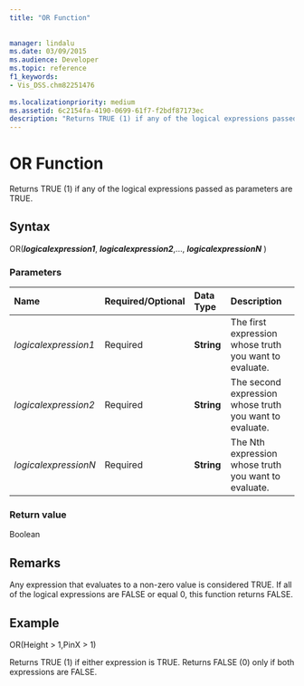```yaml
---
title: "OR Function"
 
 
manager: lindalu
ms.date: 03/09/2015
ms.audience: Developer
ms.topic: reference
f1_keywords:
- Vis_DSS.chm82251476
 
ms.localizationpriority: medium
ms.assetid: 6c2154fa-4190-0699-61f7-f2bdf87173ec
description: "Returns TRUE (1) if any of the logical expressions passed as parameters are TRUE."
---
```


# OR Function

Returns TRUE (1) if any of the logical expressions passed as parameters are TRUE.
  
## Syntax

OR(***logicalexpression1***, ***logicalexpression2***,..., ***logicalexpressionN*** )
  
### Parameters

|**Name**|**Required/Optional**|**Data Type**|**Description**|
|:-----|:-----|:-----|:-----|
| *logicalexpression1* <br/> |Required  <br/> |**String** <br/> |The first expression whose truth you want to evaluate. |
| *logicalexpression2* <br/> |Required  <br/> |**String** <br/> |The second expression whose truth you want to evaluate. |
| *logicalexpressionN* <br/> |Required  <br/> |**String** <br/> |The Nth expression whose truth you want to evaluate. |

### Return value

Boolean
  
## Remarks

Any expression that evaluates to a non-zero value is considered TRUE. If all of the logical expressions are FALSE or equal 0, this function returns FALSE.
  
## Example

OR(Height \> 1,PinX \> 1)
  
Returns TRUE (1) if either expression is TRUE. Returns FALSE (0) only if both expressions are FALSE.
  